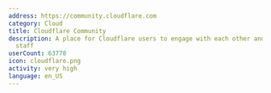 ```yaml
---
address: https://community.cloudflare.com
category: Cloud
title: Cloudflare Community
description: A place for Cloudflare users to engage with each other and with Cloudflare
  staff
userCount: 63778
icon: cloudflare.png
activity: very high
language: en_US
---
```

